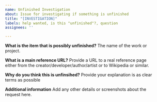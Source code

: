 ```yaml
---
name: Unfinished Investigation
about: Issue for investigating if something is unfinished
title: "[INVESTIGATION]"
labels: help wanted, is this "unfinished"?, question
assignees: ''

---
```


**What is the item that is possibly unfinished?** 
The name of the work or project.

**What is a main reference URL?**
Provide a URL to a real reference page either from the creator/developer/author/artist or to Wikipedia or similar.  

**Why do you think this is unfinsihed?**
Provide your explanation is as clear terms as possible

**Additional information**
Add any other details or screenshots about the request here.
